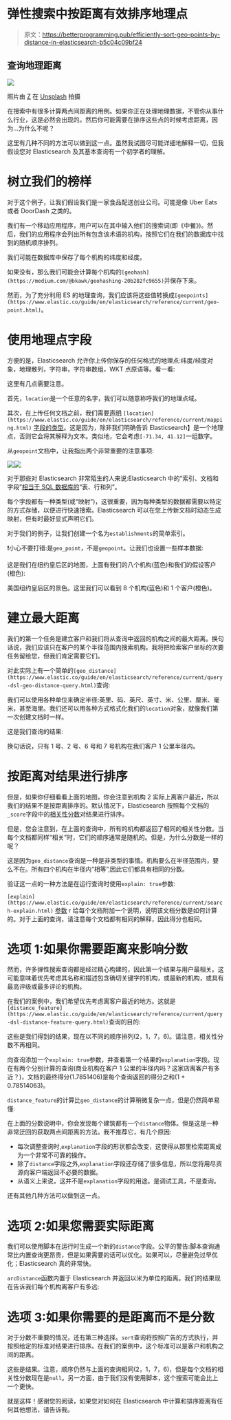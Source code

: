 # 弹性搜索中按距离有效排序地理点

> 原文：<https://betterprogramming.pub/efficiently-sort-geo-points-by-distance-in-elasticsearch-b5c04c09bf24>

## 查询地理距离

![](img/0229733e9cf1d72be79c77908c4c9d2b.png)

照片由 [Z](https://unsplash.com/es/@dead____artist?utm_source=unsplash&utm_medium=referral&utm_content=creditCopyText) 在 [Unsplash](https://unsplash.com/s/photos/distance-map?utm_source=unsplash&utm_medium=referral&utm_content=creditCopyText) 拍摄

在搜索中有很多计算两点间距离的用例。如果你正在处理地理数据，不管你从事什么行业，这是必然会出现的。然后你可能需要在排序这些点的时候考虑距离，因为…为什么不呢？

这里有几种不同的方法可以做到这一点。虽然我试图尽可能详细地解释一切，但我假设您对 Elasticsearch 及其基本查询有一个初学者的理解。

# 树立我们的榜样

对于这个例子，让我们假设我们是一家食品配送创业公司。可能是像 Uber Eats 或者 DoorDash 之类的。

我们有一个移动应用程序，用户可以在其中输入他们的搜索词(即《中餐》)。然后，我们的应用程序会列出所有包含该术语的机构，按照它们在我们的数据库中找到的随机顺序排列。

我们可能在数据库中保存了每个机构的纬度和经度。

如果没有，那么我们可能会计算每个机构的`[geohash](https://medium.com/@bkawk/geohashing-20b282fc9655)`并保存下来。

然而，为了充分利用 ES 的地理查询，我们应该将这些值转换成`[geopoints](https://www.elastic.co/guide/en/elasticsearch/reference/current/geo-point.html)`。

# 使用地理点字段

方便的是，Elasticsearch 允许你上传你保存的任何格式的地理点:纬度/经度对象，地理散列，字符串，字符串数组，WKT 点原语等。看一看:

这里有几点需要注意。

首先，`location`是一个任意的名字，我们可以随意称呼我们的地理点域。

其次，在上传任何文档之前，我们需要[声明](https://www.elastic.co/guide/en/elasticsearch/reference/current/mapping.html) `[location](https://www.elastic.co/guide/en/elasticsearch/reference/current/mapping.html)` [字段的类型](https://www.elastic.co/guide/en/elasticsearch/reference/current/mapping.html)。这是因为，除非我们明确告诉 Elasticsearch】是一个地理点，否则它会将其解释为文本。类似地，它会考虑`[-71.34, 41.12]`一组数字。

从`geopoint`文档中，让我指出两个非常重要的注意事项:

![](img/589f320a2eb911475ab0e46174fed8d0.png)![](img/5a4264adb54889c10009a688546df45a.png)

对于那些对 Elasticsearch 非常陌生的人来说:Elasticsearch 中的“索引、文档和字段”[相当于 SQL 数据库的](https://www.elastic.co/guide/en/elasticsearch/reference/current/_mapping_concepts_across_sql_and_elasticsearch.html)“表、行和列”。

每个字段都有一种类型(或“映射”)，这很重要，因为每种类型的数据都需要以特定的方式存储，以便进行快速搜索。Elasticsearch 可以在您上传新文档时动态生成映射，但有时最好显式声明它们。

对于我们的例子，让我们创建一个名为`establishments`的简单索引。

❗小心不要打错:是`geo_point`，不是`geopoint`。让我们也设置一些样本数据:

这是我们在纽约皇后区的地图，上面有我们的八个机构(蓝色)和我们的假设客户(橙色):

美国纽约皇后区的景色。这里我们可以看到 8 个机构(蓝色)和 1 个客户(橙色)。

# 建立最大距离

我们的第一个任务是建立客户和我们将从查询中返回的机构之间的最大距离。换句话说，我们应该只在客户的某个半径范围内搜索机构。我将把检索客户坐标的次要任务留给您，但我们肯定需要它们。

对此实际上有一个简单的`[geo_distance](https://www.elastic.co/guide/en/elasticsearch/reference/current/query-dsl-geo-distance-query.html)`查询:

我们可以使用各种单位来确定半径:英里、码、英尺、英寸、米、公里、厘米、毫米，甚至海里。我们还可以用各种方式格式化我们的`location`对象，就像我们第一次创建文档时一样。

这是我们查询的结果:

换句话说，只有 1 号、2 号、6 号和 7 号机构在我们客户 1 公里半径内。

# 按距离对结果进行排序

但是，如果你仔细看看上面的地图，你会注意到机构 2 实际上离客户最近，所以我们的结果不是按距离排序的。默认情况下，Elasticsearch 按照每个文档的`_score`字段中的[相关性分数](https://levelup.gitconnected.com/the-beginners-guide-to-search-relevance-with-elasticsearch-e7ee61f0695f)对结果进行排序。

但是，您会注意到，在上面的查询中，所有的机构都返回了相同的相关性分数。当每个文档都同样“相关”时，它们的顺序通常是随机的。但是，为什么分数是一样的呢？

这是因为`geo_distance`查询是一种是非类型的事情。机构要么在半径范围内，要么不在。所有四个机构在半径内“相等”,因此它们都具有相同的分数。

验证这一点的一种方法是在运行查询时使用`explain: true`参数:

`[explain](https://www.elastic.co/guide/en/elasticsearch/reference/current/search-explain.html)` [参数](https://www.elastic.co/guide/en/elasticsearch/reference/current/search-explain.html) r 给每个文档附加一个说明，说明该文档分数是如何计算的。对于上面的查询，请注意每个文档都有相同的解释，因此得分也相同。

# 选项 1:如果你需要距离来影响分数

然而，许多弹性搜索查询都是经过精心构建的，因此第一个结果与用户最相关。这可能意味着优先考虑其名称和描述包含确切关键字的机构，或最新的机构，或具有最高评级或最多评论的机构。

在我们的案例中，我们希望优先考虑离客户最近的地方。这就是`[distance_feature](https://www.elastic.co/guide/en/elasticsearch/reference/current/query-dsl-distance-feature-query.html)`查询的目的:

这些是我们得到的结果，现在以不同的顺序排列(2，1，7，6)。请注意，相关性分数不再相同。

向查询添加一个`explain: true`参数，并查看第一个结果的`explanation`字段。现在有两个分别计算的查询(商业机构在客户 1 公里的半径内吗？这家店离客户有多近？)，文档的最终得分(1.7851406)是每个查询返回的得分之和(1 + 0.78514063)。

`distance_feature`的计算比`geo_distance`的计算稍微复杂一点，但是仍然简单易懂:

在上面的分数说明中，你会发现每个建筑都有一个`distance`物体。但是这是一种非常迂回的获取两点间距离的方法。我不推荐它，有几个原因:

*   每次调整查询时,`explanation`字段的形状都会改变，这使得从那里检索距离成为一个非常不可靠的操作。
*   除了`distance`字段之外,`explanation`字段还存储了很多信息，所以您将用尽资源向客户端返回不必要的数据。
*   从语义上来说，这并不是`explanation`字段的用途。是调试工具，不是查询。

还有其他几种方法可以做到这一点。

# 选项 2:如果您需要实际距离

我们可以使用脚本在运行时生成一个新的`distance`字段。公平的警告:脚本查询通常比内置查询更昂贵，但是如果需要的话可以优化。如果可以，尽量避免过早优化；Elasticsearch 真的非常快。

`arcDistance`函数内置于 Elasticsearch 并返回以米为单位的距离。我们的结果现在告诉我们每个机构离客户有多远:

# 选项 3:如果你需要的是距离而不是分数

对于分数不重要的情况，还有第三种选择。`sort`查询将按照广告的方式执行，并按照给定的标准对结果进行排序。在我们的案例中，这个标准可以是客户和机构之间的距离。

这些是结果。注意，顺序仍然与上面的查询相同(2，1，7，6)，但是每个文档的相关性分数现在是`null`。另一方面，由于我们没有使用脚本，这个搜索可能会比上一个更快。

就是这样！感谢您的阅读，如果您对如何在 Elasticsearch 中计算和排序距离有任何其他想法，请告诉我。